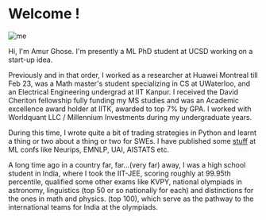 # Welcome !

![me](https://images.gr-assets.com/users/1482978694p6/63156024.jpg)

Hi, I'm Amur Ghose. I'm presently a ML PhD student at UCSD working on a start-up idea.

Previously and in that order, I worked as a researcher at Huawei Montreal till Feb 23, was a Math master's student specializing in CS at UWaterloo, and an Electrical Engineering undergrad at IIT Kanpur. I received the David Cheriton fellowship fully funding my MS studies and was an Academic excellence award holder at IITK, awarded to top 7% by GPA. I worked with Worldquant LLC / Millennium Investments during my undergraduate years. 

During this time, I wrote quite a bit of trading strategies in Python and learnt a thing or two about a thing or two for SWEs. I have published some [stuff](https://scholar.google.com/citations?user=bS4Q1mYAAAAJ&hl=en) at ML confs like Neurips, EMNLP, UAI, AISTATS etc. 

A long time ago in a country far, far...(very far) away, I was a high school student in India, where I took the IIT-JEE, scoring roughly at 99.95th percentile, qualified some other exams like KVPY, national olympiads in astronomy, linguistics (top 50 or so nationally for each) and distinctions for the ones in math and physics. (top 100), which serve as the pathway to the international teams for India at the olympiads. 



